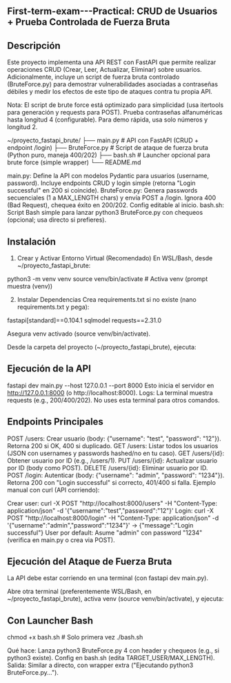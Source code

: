 ## First-term-exam---Practical: CRUD de Usuarios + Prueba Controlada de Fuerza Bruta
## Descripción
Este proyecto implementa una API REST con FastAPI que permite realizar operaciones CRUD (Crear, Leer, Actualizar, Eliminar) sobre usuarios. Adicionalmente, incluye un script de fuerza bruta controlado (BruteForce.py) para demostrar vulnerabilidades asociadas a contraseñas débiles y medir los efectos de este tipo de ataques contra tu propia API.

Nota: El script de brute force está optimizado para simplicidad (usa itertools para generación y requests para POST). Prueba contraseñas alfanuméricas hasta longitud 4 (configurable). Para demo rápida, usa solo números y longitud 2.

~/proyecto_fastapi_brute/
├── main.py              # API con FastAPI (CRUD + endpoint /login)
├── BruteForce.py        # Script de ataque de fuerza bruta (Python puro, maneja 400/202)
├── bash.sh              # Launcher opcional para brute force (simple wrapper)
└── README.md            

main.py: Define la API con modelos Pydantic para usuarios (username, password). Incluye endpoints CRUD y login simple (retorna "Login successful" en 200 si coincide).
BruteForce.py: Genera passwords secuenciales (1 a MAX_LENGTH chars) y envía POST a /login. Ignora 400 (Bad Request), chequea éxito en 200/202. Config editable al inicio.
bash.sh: Script Bash simple para lanzar python3 BruteForce.py con chequeos (opcional; usa directo si prefieres).

## Instalación
1. Crear y Activar Entorno Virtual (Recomendado)
En WSL/Bash, desde ~/proyecto_fastapi_brute:

python3 -m venv venv
source venv/bin/activate  # Activa venv (prompt muestra (venv))

2. Instalar Dependencias
Crea requirements.txt si no existe (nano requirements.txt y pega):

fastapi[standard]==0.104.1
sqlmodel
requests==2.31.0

Asegura venv activado (source venv/bin/activate).

Desde la carpeta del proyecto (~/proyecto_fastapi_brute), ejecuta:
## Ejecución de la API
fastapi dev main.py --host 127.0.0.1 --port 8000
Esto inicia el servidor en http://127.0.0.1:8000 (o http://localhost:8000).
Logs: La terminal muestra requests (e.g., 200/400/202). No uses esta terminal para otros comandos.

## Endpoints Principales
POST /users: Crear usuario (body: {"username": "test", "password": "12"}). Retorna 200 si OK, 400 si duplicado.
GET /users: Listar todos los usuarios (JSON con usernames y passwords hashed/no en tu caso).
GET /users/{id}: Obtener usuario por ID (e.g., /users/1).
PUT /users/{id}: Actualizar usuario por ID (body como POST).
DELETE /users/{id}: Eliminar usuario por ID.
POST /login: Autenticar (body: {"username": "admin", "password": "1234"}). Retorna 200 con "Login successful" si correcto, 401/400 si falla.
Ejemplo manual con curl (API corriendo):

Crear user: curl -X POST "http://localhost:8000/users" -H "Content-Type: application/json" -d '{"username":"test","password":"12"}'
Login: curl -X POST "http://localhost:8000/login" -H "Content-Type: application/json" -d '{"username":"admin","password":"1234"}' → {"message":"Login successful"}
User por default: Asume "admin" con password "1234" (verifica en main.py o crea via POST).

## Ejecución del Ataque de Fuerza Bruta
La API debe estar corriendo en una terminal (con fastapi dev main.py).

Abre otra terminal (preferentemente WSL/Bash, en ~/proyecto_fastapi_brute), activa venv (source venv/bin/activate), y ejecuta:

## Con Launcher Bash 
chmod +x bash.sh  # Solo primera vez
./bash.sh

Qué hace: Lanza python3 BruteForce.py 4 con header y chequeos (e.g., si python3 existe). Config en bash.sh (edita TARGET_USER/MAX_LENGTH).
Salida: Similar a directo, con wrapper extra ("Ejecutando python3 BruteForce.py...").
